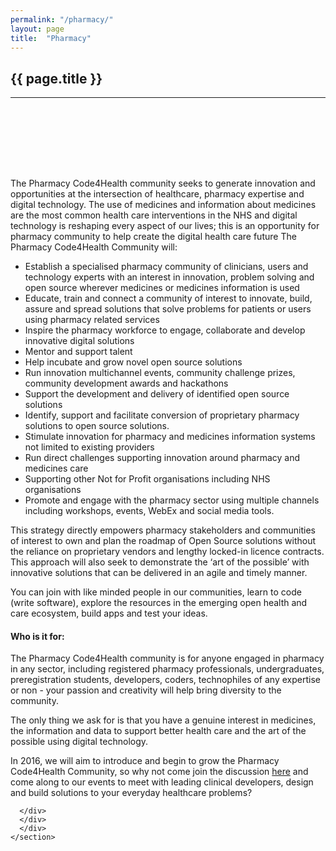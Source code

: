 ```yaml
---
permalink: "/pharmacy/"
layout: page
title:  "Pharmacy"
---
```


<section class="bg-primary text-white" id="about" style="padding-bottom:50px">
      <div class="container text-center">
        <h2 class="mb-4">{{ page.title }}</h2>
       </div>
       <hr class="light my-4">
</section>

<section id="chat-bot" style="padding-top:50px">
      <div class="container">
        <div class="row">
          <div class="col-lg-12">
<p>The Pharmacy Code4Health community seeks to generate innovation and opportunities at the intersection of healthcare, pharmacy expertise and digital technology. The use of medicines and information about medicines are the most common health care interventions in the NHS and digital technology is reshaping every aspect of our lives; this is an opportunity for pharmacy community to help create the digital health care future
The Pharmacy Code4Health Community will:</p>

<ul>
<li>Establish a specialised pharmacy community of clinicians, users and technology experts with an interest in innovation, problem solving and open source wherever medicines or medicines information is used</li>
<li>Educate, train and connect a community of interest to innovate, build, assure and spread solutions that solve problems for patients or users using pharmacy related services</li>
<li>Inspire the pharmacy workforce to engage, collaborate and develop innovative digital solutions</li>
<li>Mentor and support talent</li>
<li>Help incubate and grow novel open source solutions</li>
<li>Run innovation multichannel events, community challenge prizes, community development awards and hackathons</li>
<li>Support the development and delivery of identified open source solutions</li>
<li>Identify, support and facilitate conversion of proprietary pharmacy solutions to open source solutions.</li>
<li>Stimulate innovation for pharmacy and medicines information systems not limited to existing providers</li>
<li>Run direct challenges supporting innovation around pharmacy and medicines care</li>
<li>Supporting other Not for Profit organisations including NHS organisations</li>
<li>Promote and engage with the pharmacy sector using multiple channels including workshops, events, WebEx and social media tools.</li>
</ul>

<p>This strategy directly empowers pharmacy stakeholders and communities of interest to own and plan the roadmap of Open Source solutions without the reliance on proprietary vendors and lengthy locked-in licence contracts. This approach will also seek to demonstrate the ‘art of the possible’ with innovative solutions that can be delivered in an agile and timely manner.</p>
<p>You can join with like minded people in our communities, learn to code (write software), explore the resources in the emerging open health and care ecosystem, build apps and test your ideas.</p>

<h4>Who is it for:</h4>
<p>The Pharmacy Code4Health community is for anyone engaged in pharmacy in any sector, including registered pharmacy professionals, undergraduates, preregistration students, developers, coders, technophiles of any expertise or non - your passion and creativity will help bring diversity to the community.</p>

<p>The only thing we ask for is that you have a genuine interest in medicines, the information and data to support better health care and the art of the possible using digital technology.</p>

<p>In 2016, we will aim to introduce and begin to grow the Pharmacy Code4Health Community, so why not come join the discussion <a href="http://forums.apperta.org" target="_blank">here</a> and come along to our events to meet with leading clinical developers, design and build solutions to your everyday healthcare problems?</p>

        
      </div>
	  </div>
	  </div>
    </section>
